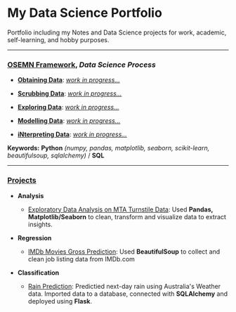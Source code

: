 # My Data Science Portfolio
Portfolio including my Notes and Data Science projects for work, academic, self-learning, and hobby purposes.

---

### **[OSEMN Framework](https://github.com/berkmonder/dataScience-portfolio/tree/main/OSEMN)**, *Data Science Process*

* **[Obtaining Data](https://github.com/berkmonder/dataScience-portfolio/tree/main/OSEMN/1-Obtain/)**: <u>*work in progress...*</u>

* **[Scrubbing Data](https://github.com/berkmonder/dataScience-portfolio/tree/main/OSEMN/2-Scrub/)**: <u>*work in progress...*</u>

* **[Exploring Data](https://github.com/berkmonder/dataScience-portfolio/tree/main/OSEMN/3-Explore/)**: <u>*work in progress...*</u>

* **[Modelling Data](https://github.com/berkmonder/dataScience-portfolio/tree/main/OSEMN/4-Model/)**: <u>*work in progress...*</u>

* **[iNterpreting Data](https://github.com/berkmonder/dataScience-portfolio/tree/main/OSEMN/5-iNterpret/)**: <u>*work in progress...*</u>

**Keywords:** **Python** *(numpy, pandas, matplotlib, seaborn, scikit-learn, beautifulsoup, sqlalchemy)* / **SQL**

---

### **[Projects](https://github.com/berkmonder/dataScience-portfolio/tree/main/projects)**

* **Analysis**
  * [Exploratory Data Analysis on MTA Turnstile Data](https://github.com/berkmonder/dataScience-portfolio/tree/main/projects/TurnstileDataExploration): Used **Pandas, Matplotlib/Seaborn** to clean, transform and visualize data to extract insights.

* **Regression**
  * [IMDb Movies Gross Prediction](https://github.com/berkmonder/dataScience-portfolio/tree/main/projects/IMDbGrossPrediction-Regression): Used **BeautifulSoup** to collect and clean job listing data from IMDb.com

* **Classification**
  * [Rain Prediction](https://github.com/berkmonder/dataScience-portfolio/tree/main/projects/WeatherRainPrediction-Classification): Predictied next-day rain using Australia's Weather data. Imported data to a database, connected with **SQLAlchemy** and deployed using **Flask**.
